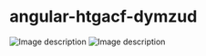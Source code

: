 # angular-htgacf-dymzud

![Image description](C:\Users\SS3D-STAG-1\Desktop\Angular\page1.PNG)
![Image description](C:\Users\SS3D-STAG-1\Desktop\Angular\page2.PNG)
